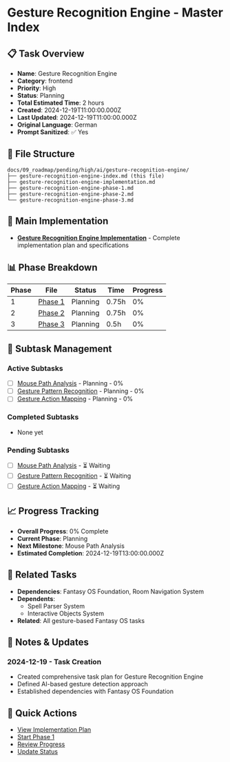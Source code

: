 # Gesture Recognition Engine - Master Index

## 📋 Task Overview
- **Name**: Gesture Recognition Engine
- **Category**: frontend
- **Priority**: High
- **Status**: Planning
- **Total Estimated Time**: 2 hours
- **Created**: 2024-12-19T11:00:00.000Z
- **Last Updated**: 2024-12-19T11:00:00.000Z
- **Original Language**: German
- **Prompt Sanitized**: ✅ Yes

## 📁 File Structure
```
docs/09_roadmap/pending/high/ai/gesture-recognition-engine/
├── gesture-recognition-engine-index.md (this file)
├── gesture-recognition-engine-implementation.md
├── gesture-recognition-engine-phase-1.md
├── gesture-recognition-engine-phase-2.md
└── gesture-recognition-engine-phase-3.md
```

## 🎯 Main Implementation
- **[Gesture Recognition Engine Implementation](./gesture-recognition-engine-implementation.md)** - Complete implementation plan and specifications

## 📊 Phase Breakdown
| Phase | File | Status | Time | Progress |
|-------|------|--------|------|----------|
| 1 | [Phase 1](./gesture-recognition-engine-phase-1.md) | Planning | 0.75h | 0% |
| 2 | [Phase 2](./gesture-recognition-engine-phase-2.md) | Planning | 0.75h | 0% |
| 3 | [Phase 3](./gesture-recognition-engine-phase-3.md) | Planning | 0.5h | 0% |

## 🔄 Subtask Management
### Active Subtasks
- [ ] [Mouse Path Analysis](./gesture-recognition-engine-phase-1.md) - Planning - 0%
- [ ] [Gesture Pattern Recognition](./gesture-recognition-engine-phase-2.md) - Planning - 0%
- [ ] [Gesture Action Mapping](./gesture-recognition-engine-phase-3.md) - Planning - 0%

### Completed Subtasks
- None yet

### Pending Subtasks
- [ ] [Mouse Path Analysis](./gesture-recognition-engine-phase-1.md) - ⏳ Waiting
- [ ] [Gesture Pattern Recognition](./gesture-recognition-engine-phase-2.md) - ⏳ Waiting
- [ ] [Gesture Action Mapping](./gesture-recognition-engine-phase-3.md) - ⏳ Waiting

## 📈 Progress Tracking
- **Overall Progress**: 0% Complete
- **Current Phase**: Planning
- **Next Milestone**: Mouse Path Analysis
- **Estimated Completion**: 2024-12-19T13:00:00.000Z

## 🔗 Related Tasks
- **Dependencies**: Fantasy OS Foundation, Room Navigation System
- **Dependents**: 
  - Spell Parser System
  - Interactive Objects System
- **Related**: All gesture-based Fantasy OS tasks

## 📝 Notes & Updates
### 2024-12-19 - Task Creation
- Created comprehensive task plan for Gesture Recognition Engine
- Defined AI-based gesture detection approach
- Established dependencies with Fantasy OS Foundation

## 🚀 Quick Actions
- [View Implementation Plan](./gesture-recognition-engine-implementation.md)
- [Start Phase 1](./gesture-recognition-engine-phase-1.md)
- [Review Progress](#progress-tracking)
- [Update Status](#notes--updates)
